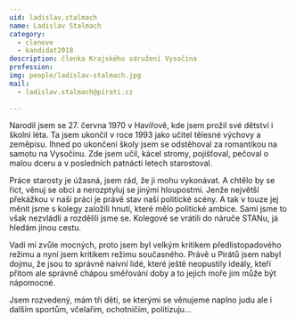 ```yaml
---
uid: ladislav.stalmach
name: Ladislav Stalmach
category:
  - clenove
  - kandidat2018
description: členka Krajského sdružení Vysočina
profession: 
img: people/ladislav-stalmach.jpg
mail:
  - ladislav.stalmach@pirati.cz
  
---
```


Narodil jsem se 27. června 1970 v Havířově, kde jsem prožil své dětství i školní léta. Ta jsem ukončil v roce 1993 jako učitel tělesné výchovy a zeměpisu. Ihned po ukončení školy jsem se odstěhoval za romantikou na samotu na Vysočinu. Zde jsem učil, kácel stromy, pojišťoval, pečoval o malou dceru a v posledních patnácti letech starostoval.

Práce starosty je úžasná, jsem rád, že ji mohu vykonávat. A chtělo by se říct, věnuj se obci a nerozptyluj se jinými hloupostmi. Jenže největší překážkou v naši práci je právě stav naší politické scény. A tak v touze jej měnit jsme s kolegy založili hnutí, které mělo politické ambice. Sami jsme to však nezvládli a rozdělili jsme se. Kolegové se vrátili do náruče STANu, já hledám jinou cestu.

Vadí mi zvůle mocných, proto jsem byl velkým kritikem předlistopadového režimu a nyní jsem kritikem režimu současného. Právě u Pirátů jsem nabyl dojmu, že jsou to správně naivní lidé, které ještě neopustily ideály, kteří přitom ale správně chápou směřování doby a to jejich moře jim může být nápomocné.

Jsem rozvedený, mám tři děti, se kterými se věnujeme naplno judu ale i dalším sportům, včelařím, ochotničím, politizuju...
